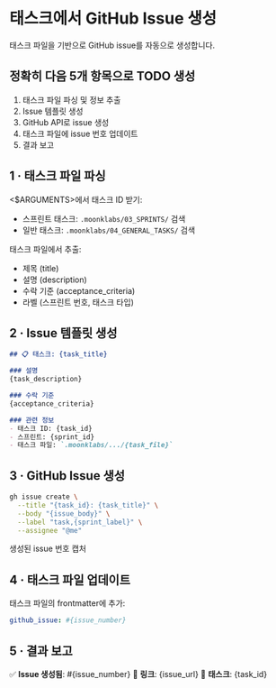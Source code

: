 # 태스크에서 GitHub Issue 생성

태스크 파일을 기반으로 GitHub issue를 자동으로 생성합니다.

## 정확히 다음 5개 항목으로 TODO 생성

1. 태스크 파일 파싱 및 정보 추출
2. Issue 템플릿 생성
3. GitHub API로 issue 생성
4. 태스크 파일에 issue 번호 업데이트
5. 결과 보고

## 1 · 태스크 파일 파싱

<$ARGUMENTS>에서 태스크 ID 받기:
- 스프린트 태스크: `.moonklabs/03_SPRINTS/` 검색
- 일반 태스크: `.moonklabs/04_GENERAL_TASKS/` 검색

태스크 파일에서 추출:
- 제목 (title)
- 설명 (description)
- 수락 기준 (acceptance_criteria)
- 라벨 (스프린트 번호, 태스크 타입)

## 2 · Issue 템플릿 생성

```markdown
## 📋 태스크: {task_title}

### 설명
{task_description}

### 수락 기준
{acceptance_criteria}

### 관련 정보
- 태스크 ID: {task_id}
- 스프린트: {sprint_id}
- 태스크 파일: `.moonklabs/.../{task_file}`
```

## 3 · GitHub Issue 생성

```bash
gh issue create \
  --title "{task_id}: {task_title}" \
  --body "{issue_body}" \
  --label "task,{sprint_label}" \
  --assignee "@me"
```

생성된 issue 번호 캡처

## 4 · 태스크 파일 업데이트

태스크 파일의 frontmatter에 추가:
```yaml
github_issue: #{issue_number}
```

## 5 · 결과 보고

✅ **Issue 생성됨**: #{issue_number}
🔗 **링크**: {issue_url}
📄 **태스크**: {task_id}
